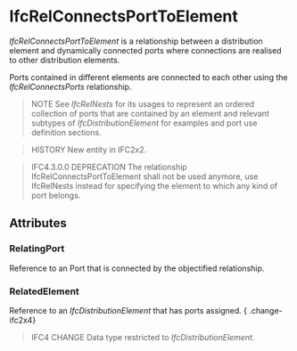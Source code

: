 # IfcRelConnectsPortToElement

_IfcRelConnectsPortToElement_ is a relationship between a distribution element and dynamically connected ports where connections are realised to other distribution elements.

Ports contained in different elements are connected to each other using the _IfcRelConnectsPorts_ relationship.

> NOTE See _IfcRelNests_ for its usages to represent an ordered collection of ports that are contained by an element and relevant subtypes of _IfcDistributionElement_ for examples and port use definition sections.

> HISTORY New entity in IFC2x2.

> IFC4.3.0.0 DEPRECATION The relationship IfcRelConnectsPortToElement shall not be used anymore, use IfcRelNests instead for specifying the element to which any kind of port belongs.

## Attributes

### RelatingPort
Reference to an Port that is connected by the objectified relationship.

### RelatedElement
Reference to an _IfcDistributionElement_ that has ports assigned.
{ .change-ifc2x4}
> IFC4 CHANGE Data type restricted to _IfcDistributionElement_.

